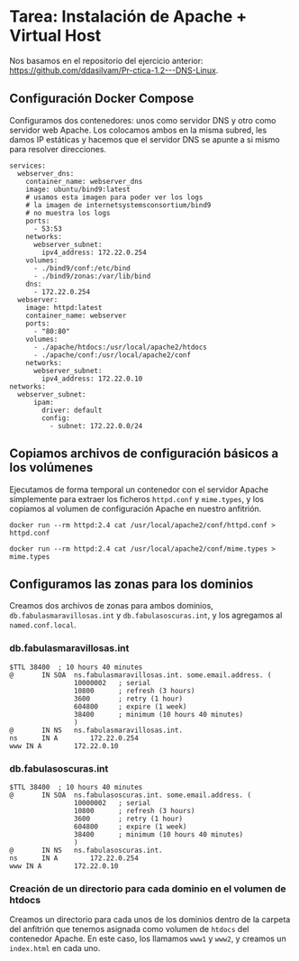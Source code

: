 # Tarea: Instalación de Apache + Virtual Host
Nos basamos en el repositorio del ejercicio anterior: https://github.com/ddasilvam/Pr-ctica-1.2---DNS-Linux.
## Configuración Docker Compose
Configuramos dos contenedores: unos como servidor DNS y otro como servidor web Apache. Los colocamos ambos en la misma subred, les damos IP estáticas y hacemos que el servidor DNS se apunte a si mismo para resolver direcciones.
```
services:
  webserver_dns:
    container_name: webserver_dns
    image: ubuntu/bind9:latest
    # usamos esta imagen para poder ver los logs
    # la imagen de internetsystemsconsortium/bind9
    # no muestra los logs
    ports:
      - 53:53
    networks:
      webserver_subnet:
        ipv4_address: 172.22.0.254
    volumes:
      - ./bind9/conf:/etc/bind
      - ./bind9/zonas:/var/lib/bind
    dns:
      - 172.22.0.254
  webserver:
    image: httpd:latest
    container_name: webserver
    ports:
      - "80:80"
    volumes:
      - ./apache/htdocs:/usr/local/apache2/htdocs
      - ./apache/conf:/usr/local/apache2/conf
    networks:
      webserver_subnet:
        ipv4_address: 172.22.0.10
networks:
  webserver_subnet:
      ipam:
        driver: default
        config:
          - subnet: 172.22.0.0/24
```
## Copiamos archivos de configuración básicos a los volúmenes
Ejecutamos de forma temporal un contenedor con el servidor Apache simplemente para extraer los ficheros `httpd.conf` y `mime.types`, y los copiamos al volumen de configuración Apache en nuestro anfitrión.
```console
docker run --rm httpd:2.4 cat /usr/local/apache2/conf/httpd.conf > httpd.conf

docker run --rm httpd:2.4 cat /usr/local/apache2/conf/mime.types > mime.types
```
## Configuramos las zonas para los dominios
Creamos dos archivos de zonas para ambos dominios, `db.fabulasmaravillosas.int` y `db.fabulasoscuras.int`, y los agregamos al `named.conf.local`.
### db.fabulasmaravillosas.int
```
$TTL 38400	; 10 hours 40 minutes
@		IN SOA	ns.fabulasmaravillosas.int. some.email.address. (
				10000002   ; serial
				10800      ; refresh (3 hours)
				3600       ; retry (1 hour)
				604800     ; expire (1 week)
				38400      ; minimum (10 hours 40 minutes)
				)
@		IN NS	ns.fabulasmaravillosas.int.
ns		IN A		172.22.0.254
www	IN A		172.22.0.10
```
### db.fabulasoscuras.int
```
$TTL 38400	; 10 hours 40 minutes
@		IN SOA	ns.fabulasoscuras.int. some.email.address. (
				10000002   ; serial
				10800      ; refresh (3 hours)
				3600       ; retry (1 hour)
				604800     ; expire (1 week)
				38400      ; minimum (10 hours 40 minutes)
				)
@		IN NS	ns.fabulasoscuras.int.
ns		IN A		172.22.0.254
www	IN A		172.22.0.10
```
### Creación de un directorio para cada dominio en el volumen de htdocs
Creamos un directorio para cada unos de los dominios dentro de la carpeta del anfitrión que tenemos asignada como volumen de `htdocs` del contenedor Apache. En este caso, los llamamos `www1` y `www2`, y creamos un `index.html` en cada uno.

